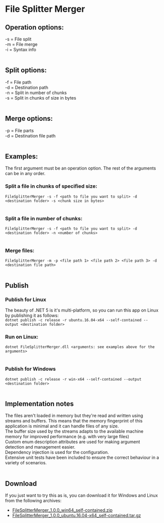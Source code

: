 # File Splitter Merger

## Operation options:
-s = File split<br>
-m = File merge<br>
-i = Syntax info
<br><br>

## Split options:
-f = File path<br>
-d = Destination path<br>
-n = Split in number of chunks<br>
-s = Split in chunks of size in bytes
<br><br>

## Merge options:
-p = File parts<br>
-d = Destination file path
<br><br>

## Examples:
The first argument must be an operation option. The rest of the arguments can be in any order.<br>
### Split a file in chunks of specified size:
`FileSplitterMerger -s -f <path to file you want to split> -d <destination folder> -s <chunk size in bytes>`
<br><br>

### Split a file in number of chunks:
`FileSplitterMerger -s -f <path to file you want to split> -d <destination folder> -n <number of chunks>`
<br><br>

### Merge files:
`FileSplitterMerger -m -p <file path 1> <file path 2> <file path 3> -d <destination file path>`
<br><br>

## Publish
### Publish for Linux
The beauty of .NET 5 is it's multi-platform, so you can run this app on Linux by publishing it as follows:<br>
`dotnet publish -c release -r ubuntu.16.04-x64 --self-contained --output <destination folder>`
<br>

### Run on Linux:
`dotnet FileSplitterMerger.dll <arguments: see examples above for the arguments>`
<br><br>

### Publish for Windows
`dotnet publish -c release -r win-x64 --self-contained --output <destination folder>`
<br><br>

## Implementation notes
The files aren't loaded in memory but they're read and written using streams and buffers. This means that the memory fingerprint of this application is minimal and it can handle files of any size.<br>
The buffer size used by the streams adapts to the available machine memory for improved performance (e.g. with very large files)<br>
Custom enum description attributes are used for making argument detection and management easier.<br>
Dependency injection is used for the configuration.<br>Extensive unit tests have been included to ensure the correct behaviour in a variety of scenarios.
<br><br>

## Download
If you just want to try this as is, you can download it for Windows and Linux from the following archives:
- [FileSplitterMerger_1.0.0_win64_self-contained.zip](/dist/FileSplitterMerger_1.0.0_win64_self-contained.zip?raw=true)
- [FileSplitterMerger_1.0.0_ubuntu.16.04-x64_self-contained.tar.gz](/dist/FileSplitterMerger_1.0.0_ubuntu.16.04-x64_self-contained.tar.gz?raw=true)
